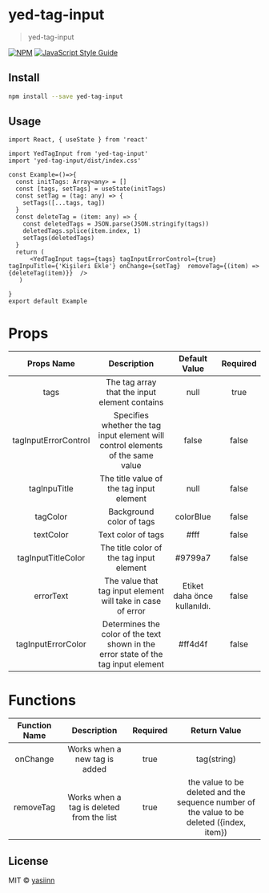 # yed-tag-input

> yed-tag-input

[![NPM](https://img.shields.io/npm/v/yed-tag-input.svg)](https://www.npmjs.com/package/yed-tag-input) [![JavaScript Style Guide](https://img.shields.io/badge/code_style-standard-brightgreen.svg)](https://standardjs.com)

## Install

```bash
npm install --save yed-tag-input
```

## Usage

```tsx
import React, { useState } from 'react'

import YedTagInput from 'yed-tag-input'
import 'yed-tag-input/dist/index.css'

const Example=()=>{
  const initTags: Array<any> = []
  const [tags, setTags] = useState(initTags)
  const setTag = (tag: any) => {
    setTags([...tags, tag])
  }
  const deleteTag = (item: any) => {
    const deletedTags = JSON.parse(JSON.stringify(tags))
    deletedTags.splice(item.index, 1)
    setTags(deletedTags)
  }
  return (
      <YedTagInput tags={tags} tagInputErrorControl={true}  tagInpuTitle={'Kişileri Ekle'} onChange={setTag}  removeTag={(item) => {deleteTag(item)}}  />
   )

}
export default Example
```
# Props
 Props Name | Description | Default Value | Required
 :---:  |  :----: | :---:| :---: |
  tags | The tag array that the input element contains | null | true
  tagInputErrorControl | Specifies whether the tag input element will control elements of the same value | false |false
  tagInpuTitle|The title value of the tag input element | null | false
  tagColor|Background color of tags | colorBlue | false
  textColor|Text color of tags | #fff | false
  tagInputTitleColor|The title color of the tag input element|#9799a7 | false
  errorText|The value that tag input element will take in case of error|Etiket daha önce kullanıldı. | false
  tagInputErrorColor|Determines the color of the text shown in the error state of the tag input element|#ff4d4f | false


# Functions
 Function Name | Description |  Required | Return Value
 :---:  |  :----: | :---:| :---:
  onChange | Works when a new tag is added| true | tag(string)
      removeTag | Works when a tag is deleted from the list| true | the value to be deleted and the sequence number of the value to be deleted ({index, item})








## License

MIT © [yasiinn](https://github.com/YASIINN)
